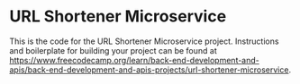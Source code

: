 # URL Shortener Microservice

This is the code for the URL Shortener Microservice project. Instructions and boilerplate for building your project can be found at https://www.freecodecamp.org/learn/back-end-development-and-apis/back-end-development-and-apis-projects/url-shortener-microservice.
